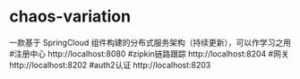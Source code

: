 # chaos-variation

一款基于 SpringCloud 组件构建的分布式服务架构（持续更新），可以作学习之用
#注册中心
http://localhost:8080
#zipkin链路跟踪
http://localhost:8204
#网关
http://localhost:8202
#auth2认证
http://localhost:8203



